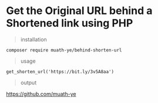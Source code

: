 # Get the Original URL behind a Shortened link using PHP

> installation

```composer require muath-ye/behind-shorten-url```

> usage

```get_shorten_url('https://bit.ly/3v5A8aa')```

> output

https://github.com/muath-ye